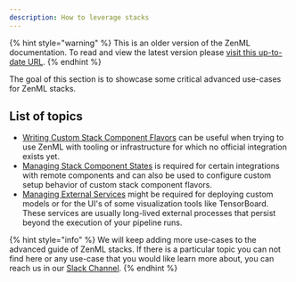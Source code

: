 ```yaml
---
description: How to leverage stacks
---
```


{% hint style="warning" %}
This is an older version of the ZenML documentation. To read and view the latest version please [visit this up-to-date URL](https://docs.zenml.io).
{% endhint %}


The goal of this section is to showcase some critical advanced use-cases for
ZenML stacks.

## List of topics

* [Writing Custom Stack Component Flavors](./custom-flavors.md)
  can be useful when trying to use ZenML with tooling or infrastructure for
  which no official integration exists yet.
* [Managing Stack Component States](./stack-state-management.md)
  is required for certain integrations with remote components and can also be
  used to configure custom setup behavior of custom stack component flavors.
* [Managing External Services](./manage-external-services.md)
  might be required for deploying custom models or for the UI's of some
  visualization tools like TensorBoard. These services are usually long-lived
  external processes that persist beyond the execution of your pipeline runs.

{% hint style="info" %}
We will keep adding more use-cases to the advanced guide of ZenML stacks.
If there is a particular topic you can not find here or any use-case that
you would like learn more about, you can reach us in our
[Slack Channel](https://zenml.io/slack-invite).
{% endhint %}